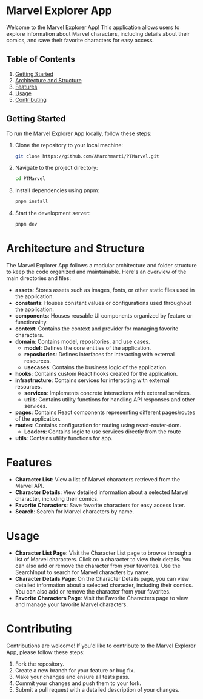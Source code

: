 # Marvel Explorer App

Welcome to the Marvel Explorer App! This application allows users to explore information about Marvel characters, including details about their comics, and save their favorite characters for easy access.

## Table of Contents

1. [Getting Started](#getting-started)
2. [Architecture and Structure](#architecture-and-structure)
3. [Features](#features)
4. [Usage](#usage)
5. [Contributing](#contributing)

## Getting Started

To run the Marvel Explorer App locally, follow these steps:

1. Clone the repository to your local machine:

    ```bash
    git clone https://github.com/AMarchmarti/PTMarvel.git
    ```

2. Navigate to the project directory:

    ```bash
    cd PTMarvel
    ```

3. Install dependencies using pnpm:

    ```bash
    pnpm install
    ```

4. Start the development server:

    ```bash
    pnpm dev
    ```

# Architecture and Structure

The Marvel Explorer App follows a modular architecture and folder structure to keep the code organized and maintainable. Here's an overview of the main directories and files:

-   **assets**: Stores assets such as images, fonts, or other static files used in the application.
-   **constants**: Houses constant values or configurations used throughout the application.
-   **components**: Houses reusable UI components organized by feature or functionality.
-   **context**: Contains the context and provider for managing favorite characters.
-   **domain**: Contains model, repositories, and use cases.
    -   **model**: Defines the core entities of the application.
    -   **repositories**: Defines interfaces for interacting with external resources.
    -   **usecases**: Contains the business logic of the application.
-   **hooks**: Contains custom React hooks created for the application.
-   **infrastructure**: Contains services for interacting with external resources.
    -   **services**: Implements concrete interactions with external services.
    -   **utils**: Contains utility functions for handling API responses and other services.
-   **pages**: Contains React components representing different pages/routes of the application.
-   **routes**: Contains configuration for routing using react-router-dom.
    -   **Loaders**: Contains logic to use services directly from the route
-   **utils**: Contains utility functions for app.

# Features

-   **Character List**: View a list of Marvel characters retrieved from the Marvel API.
-   **Character Details**: View detailed information about a selected Marvel character, including their comics.
-   **Favorite Characters**: Save favorite characters for easy access later.
-   **Search**: Search for Marvel characters by name.

# Usage

-   **Character List Page**: Visit the Character List page to browse through a list of Marvel characters. Click on a character to view their details. You can also add or remove the character from your favorites. Use the SearchInput to search for Marvel characters by name.
-   **Character Details Page**: On the Character Details page, you can view detailed information about a selected character, including their comics. You can also add or remove the character from your favorites.
-   **Favorite Characters Page**: Visit the Favorite Characters page to view and manage your favorite Marvel characters.

# Contributing

Contributions are welcome! If you'd like to contribute to the Marvel Explorer App, please follow these steps:

1. Fork the repository.
2. Create a new branch for your feature or bug fix.
3. Make your changes and ensure all tests pass.
4. Commit your changes and push them to your fork.
5. Submit a pull request with a detailed description of your changes.
